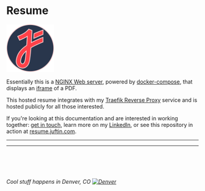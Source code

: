 # Resume

<p align="left">
  <img src="https://raw.githubusercontent.com/juftin/resume/master/resume/web/favicon.png" width="125" height="125"  alt="juftin logo">
</p>

Essentially this is a [NGINX Web server](resume/Dockerfile), 
powered by [docker-compose](docker-compose.yml), 
that displays an [iframe](resume/web/index.html) of a PDF. 

This hosted resume integrates with my 
[Traefik Reverse Proxy](https://github.com/juftin/traefik) service and is hosted 
publicly for all those interested. 

If you're looking at this documentation and are interested in working together:
[get in touch](mailto:juftin@juftin.com), 
learn more on my [LinkedIn](https://linkedin.com/in/justinflannery), 
or see this repository in action  at 
[resume.juftin.com](https://resume.juftin.com/).

* * *

* * *

<br/>
<br/>
<br/>

###### Cool stuff happens in Denver, CO [<img src="https://upload.wikimedia.org/wikipedia/commons/thumb/6/61/Flag_of_Denver%2C_Colorado.svg/800px-Flag_of_Denver%2C_Colorado.svg.png" width="25" alt="Denver">](https://denver-devs.slack.com/)
